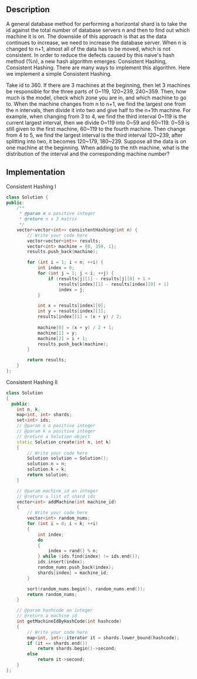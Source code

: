 ## Description

A general database method for performing a horizontal shard is to take the id against the total number of database servers n and then to find out which machine it is on. The downside of this approach is that as the data continues to increase, we need to increase the database server. When n is changed to n+1, almost all of the data has to be moved, which is not consistent. In order to reduce the defects caused by this naive's hash method (%n), a new hash algorithm emerges: Consistent Hashing, Consistent Hashing. There are many ways to implement this algorithm. Here we implement a simple Consistent Hashing.

Take id to 360. If there are 3 machines at the beginning, then let 3 machines be responsible for the three parts of 0~119, 120~239, 240~359. Then, how much is the model, check which zone you are in, and which machine to go to.
When the machine changes from n to n+1, we find the largest one from the n intervals, then divide it into two and give half to the n+1th machine.
For example, when changing from 3 to 4, we find the third interval 0~119 is the current largest interval, then we divide 0~119 into 0~59 and 60~119. 0~59 is still given to the first machine, 60~119 to the fourth machine.
Then change from 4 to 5, we find the largest interval is the third interval 120~239, after splitting into two, it becomes 120~179, 180~239.
Suppose all the data is on one machine at the beginning. When adding to the nth machine, what is the distribution of the interval and the corresponding machine number?

## Implementation
Consistent Hashing I
```c++
class Solution {
public:
    /**
     * @param n a positive integer
     * @return n x 3 matrix
     */
    vector<vector<int>> consistentHashing(int n) {
        // Write your code here
        vector<vector<int>> results;
        vector<int> machine = {0, 359, 1};
        results.push_back(machine);

        for (int i = 1; i < n; ++i) {
            int index = 0;
            for (int j = 1; j < i; ++j) {
                if (results[j][1] - results[j][0] + 1 >
                    results[index][1] - results[index][0] + 1)
                    index = j;
            }

            int x = results[index][0];
            int y = results[index][1];
            results[index][1] = (x + y) / 2;
            
            machine[0] = (x + y) / 2 + 1;
            machine[1] = y;
            machine[2] = i + 1;
            results.push_back(machine);
        }

        return results;
    }
};
```

Consistent Hashing II
```c++
class Solution
{
  public:
    int n, k;
    map<int, int> shards;
    set<int> ids;
    // @param n a positive integer
    // @param k a positive integer
    // @return a Solution object
    static Solution create(int n, int k)
    {
        // Write your code here
        Solution solution = Solution();
        solution.n = n;
        solution.k = k;
        return solution;
    }

    // @param machine_id an integer
    // @return a list of shard ids
    vector<int> addMachine(int machine_id)
    {
        // Write your code here
        vector<int> random_nums;
        for (int i = 0; i < k; ++i)
        {
            int index;
            do
            {
                index = rand() % n;
            } while (ids.find(index) != ids.end());
            ids.insert(index);
            random_nums.push_back(index);
            shards[index] = machine_id;
        }

        sort(random_nums.begin(), random_nums.end());
        return random_nums;
    }

    // @param hashcode an integer
    // @return a machine id
    int getMachineIdByHashCode(int hashcode)
    {
        // Write your code here
        map<int, int>::iterator it = shards.lower_bound(hashcode);
        if (it == shards.end())
            return shards.begin()->second;
        else
            return it->second;
    }
};
```